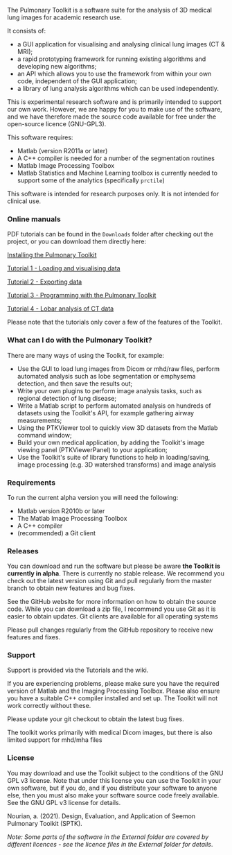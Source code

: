 The Pulmonary Toolkit is a software suite for the analysis of 3D medical lung images for academic research use.

It consists of:
  * a GUI application for visualising and analysing clinical lung images (CT & MRI);
  * a rapid prototyping framework for running existing algorithms and developing new algorithms;
  * an API which allows you to use the framework from within your own code, independent of the GUI application;
  * a library of lung analysis algorithms which can be used independently.

This is experimental research software and is primarily intended to support our own work. However, we are happy for you to make use of the software, and we have therefore made the source code available for free under the open-source licence (GNU-GPL3).


This software requires:
 * Matlab (version R2011a or later)
 * A C++ compiler is needed for a number of the segmentation routines
 * Matlab Image Processing Toolbox
 * Matlab Statistics and Machine Learning toolbox is currently needed to support some of the analytics (specifically `prctile`)



This software is intended for research purposes only. It is not intended for clinical use.


### Online manuals ###

PDF tutorials can be found in the `Downloads` folder after checking out the project, or you can download them directly here:

[Installing the Pulmonary Toolkit](https://github.com/tomdoel/pulmonarytoolkit/tree/master/Documentation/PTK%20-%20Installing.pdf)

[Tutorial 1 - Loading and visualising data](https://github.com/tomdoel/pulmonarytoolkit/tree/master/Documentation/PTK%20-%20Tutorial%201.pdf)

[Tutorial 2 - Exporting data](https://github.com/tomdoel/pulmonarytoolkit/tree/master/Documentation/PTK%20-%20Tutorial%202.pdf)

[Tutorial 3 - Programming with the Pulmonary Toolkit](https://github.com/tomdoel/pulmonarytoolkit/tree/master/Documentation/PTK%20-%20Tutorial%203.pdf)

[Tutorial 4 - Lobar analysis of CT data](https://github.com/tomdoel/pulmonarytoolkit/tree/master/Documentation/PTK%20-%20Tutorial%204.pdf)

Please note that the tutorials only cover a few of the features of the Toolkit.

### What can I do with the Pulmonary Toolkit? ###

There are many ways of using the Toolkit, for example:

  * Use the GUI to load lung images from Dicom or mhd/raw files, perform automated analysis such as lobe segmentation or emphysema detection, and then save the results out;
  * Write your own plugins to perform image analysis tasks, such as regional detection of lung disease;
  * Write a Matlab script to perform automated analysis on hundreds of datasets using the Toolkit's API, for example gathering airway measurements;
  * Using the PTKViewer tool to quickly view 3D datasets from the Matlab command window;
  * Build your own medical application, by adding the Toolkit's image viewing panel (PTKViewerPanel) to your application;
  * Use the Toolkit's suite of library functions to help in loading/saving, image processing (e.g. 3D watershed transforms) and image analysis



### Requirements ###

To run the current alpha version you will need the following:
  * Matlab version R2010b or later
  * The Matlab Image Processing Toolbox
  * A C++ compiler
  * (recommended) a Git client


### Releases ###

You can download and run the software but please be aware **the Toolkit is currently in alpha**. There is currently no stable release. We recommend you check out the latest version using Git and pull regularly from the master branch to obtain new features and bug fixes.

See the GitHub website for more information on how to obtain the source code. While you can download a zip file, I recommend you use Git as it is easier to obtain updates. Git clients are available for all operating systems

Please pull changes regularly from the GitHub repository to receive new features and fixes.



### Support ###

Support is provided via the Tutorials and the wiki.

If you are experiencing problems, please make sure you have the required version of Matlab and the Imaging Processing Toolbox. Please also ensure you have a suitable C++ compiler installed and set up. The Toolkit will not work correctly without these.

Please update your git checkout to obtain the latest bug fixes.

The toolkit works primarily with medical Dicom images, but there is also limited support for mhd/mha files


### License ###

You may download and use the Toolkit subject to the conditions of the GNU GPL v3 license. Note that under this license you can use the Toolkit in your own software, but if you do, and if you distribute your software to anyone else, then you must also make your software source code freely available. See the GNU GPL v3 license for details.

Nourian, a. (2021). Design, Evaluation, and Application of Seemon Pulmonary Toolkit (SPTK).

_Note: Some parts of the software in the External folder are covered by different licences - see the licence files in the External folder for details_.
